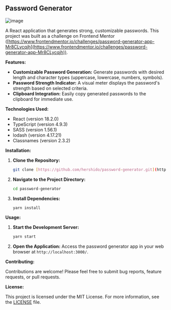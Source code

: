 ## **Password Generator**


![image](https://github.com/user-attachments/assets/50a1608e-7b27-4e37-aaa5-4c1dbeff1260)

A React application that generates strong, customizable passwords. This project was built as a challenge on Frontend Mentor ([https://www.frontendmentor.io/challenges/password-generator-app-Mr8CLycqjh](https://www.frontendmentor.io/challenges/password-generator-app-Mr8CLycqjh)).

**Features:**

* **Customizable Password Generation:** Generate passwords with desired length and character types (uppercase, lowercase, numbers, symbols).
* **Password Strength Indicator:** A visual meter displays the password's strength based on selected criteria.
* **Clipboard Integration:** Easily copy generated passwords to the clipboard for immediate use.

**Technologies Used:**

* React (version 18.2.0)
* TypeScript (version 4.9.3)
* SASS (version 1.56.1)
* lodash (version 4.17.21)
* Classnames (version 2.3.2)

**Installation:**

1. **Clone the Repository:**
   ```bash
   git clone [https://github.com/hershido/password-generator.git](https://github.com/hershido/password-generator.git)
   ```
2. **Navigate to the Project Directory:**
   ```bash
   cd password-generator
   ```
3. **Install Dependencies:**
   ```bash
   yarn install
   ```

**Usage:**

1. **Start the Development Server:**
   ```bash
   yarn start
   ```
2. **Open the Application:** Access the password generator app in your web browser at `http://localhost:3000/`.


**Contributing:**

Contributions are welcome! Please feel free to submit bug reports, feature requests, or pull requests.

**License:**

This project is licensed under the MIT License. For more information, see the [LICENSE](LICENSE) file.
